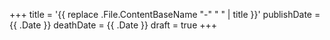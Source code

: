 +++
title = '{{ replace .File.ContentBaseName "-" " " | title }}'
publishDate = {{ .Date }}
deathDate = {{ .Date }}
draft = true
+++
